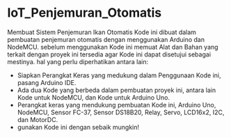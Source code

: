 # IoT_Penjemuran_Otomatis
Membuat Sistem Penjemuran Ikan Otomatis
Kode ini dibuat dalam pembuatan penjemuran otomatis dengan menggunakan Arduino dan NodeMCU.
sebelum menggunakan Kode ini memuat Alat dan Bahan yang terkait dengan proyek ini tersedia agar Kode ini dapat disetujui sebagai mestinya.
hal yang perlu diperhatikan antara lain:
- Siapkan Perangkat Keras yang medukung dalam Penggunaan Kode ini, pasang Arduino IDE.
- Ada dua Kode yang berbeda dalam pembuatan proyek ini, antara lain Kode untuk NodeMCU, dan Kode untuk Arduino Uno.
- Perangkat keras yang mendukung pembuatan Kode ini, Arduino Uno, NodeMCU, Sensor FC-37, Sensor DS18B20, Relay, Servo, LCD16x2, I2C, dan MotorDC.
- gunakan Kode ini dengan sebaik mungkin!
